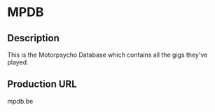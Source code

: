 # MPDB
## Description
This is the Motorpsycho Database which contains all the gigs they've played.

## Production URL
mpdb.be